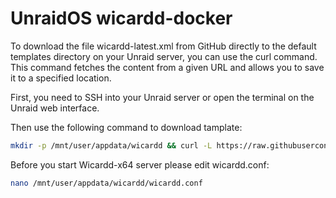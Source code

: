 # UnraidOS wicardd-docker

To download the file wicardd-latest.xml from GitHub directly to the default templates directory on your Unraid server, you can use the curl command. This command fetches the content from a given URL and allows you to save it to a specified location.

First, you need to SSH into your Unraid server or open the terminal on the Unraid web interface. 

Then use the following command to download tamplate: 

```bash
mkdir -p /mnt/user/appdata/wicardd && curl -L https://raw.githubusercontent.com/mrgs83/wicardd-docker/main/wicardd.conf -o /mnt/user/appdata/wicardd/wicardd.conf && curl -L https://raw.githubusercontent.com/mrgs83/wicardd-docker/main//wicardd-x64.xml -o /boot/config/plugins/dockerMan/templates-user/my-wicardd-x64-template.xml
```
Before you start Wicardd-x64 server please edit wicardd.conf:

```bash
nano /mnt/user/appdata/wicardd/wicardd.conf
```

